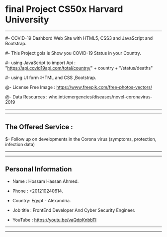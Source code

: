 # final Project CS50x Harvard University
------------------------------------------

#- COVID-19 Dashbord Web Site with HTML5, CSS3 and JavaScript and Bootstrap.

#- This Project gols is Show you COVID-19 Status in your Country.
 
#- using JavaScript to import Api : "https://api.covid19api.com/total/country/" + country + "/status/deaths"

#- using UI form :HTML and CSS ,Bootstrap.

@- License Free Image : https://www.freepik.com/free-photos-vectors/ 

@- Data Resources : who.int/emergencies/diseases/novel-coronavirus-2019
________________________________________________________________________________________________________________________________________________________________________
------------------------------------------------------------------------------------------------------------------------------------------------------------------------
The Offered Service :
---------------------

$- Follow up on developments in the Corona virus (symptoms, protection, infection data)

________________________________________________________________________________________________________________________________________________________________________
------------------------------------------------------------------------------------------------------------------------------------------------------------------------
Personal Information
--------------------

* Name : Hossam Hassan Ahmed.

* Phone : +201210240614.

* Country: Egypt - Alexandria.

* Job title : FrontEnd Developer And Cyber Security Engineer.

* YouTube : https://youtu.be/vaQdpKnbbTI
__________________________________________________________________________________________________________________________________________________________________________
-------------------------------------------------------------------------------------------------------------------------------------------------------------------------- 
